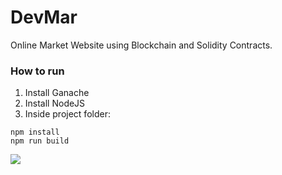 # DevMar
Online Market Website using Blockchain and Solidity Contracts.


### How to run

1. Install Ganache
2. Install NodeJS
3. Inside project folder:
```
npm install
npm run build
```

![](https://i.imgur.com/2K4wmSY.png)

